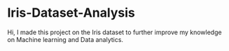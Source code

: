 # Iris-Dataset-Analysis
Hi, I made this project on the Iris dataset to further improve my knowledge on Machine learning and Data analytics.
